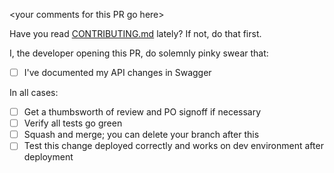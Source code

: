 \<your comments for this PR go here\>

Have you read [CONTRIBUTING.md](../CONTRIBUTING.md) lately? If not, do that first.

I, the developer opening this PR, do solemnly pinky swear that:

- [ ] I've documented my API changes in Swagger

In all cases:

- [ ] Get a thumbsworth of review and PO signoff if necessary
- [ ] Verify all tests go green
- [ ] Squash and merge; you can delete your branch after this
- [ ] Test this change deployed correctly and works on dev environment after deployment
